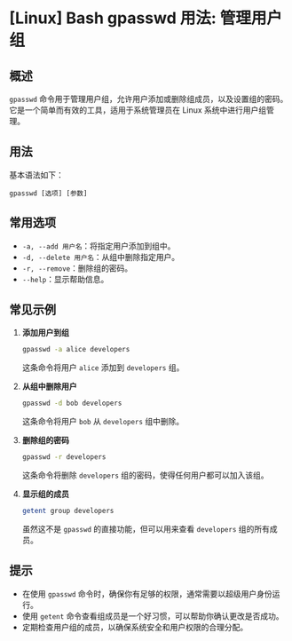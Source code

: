 # [Linux] Bash gpasswd 用法: 管理用户组

## 概述
`gpasswd` 命令用于管理用户组，允许用户添加或删除组成员，以及设置组的密码。它是一个简单而有效的工具，适用于系统管理员在 Linux 系统中进行用户组管理。

## 用法
基本语法如下：
```
gpasswd [选项] [参数]
```

## 常用选项
- `-a, --add 用户名`：将指定用户添加到组中。
- `-d, --delete 用户名`：从组中删除指定用户。
- `-r, --remove`：删除组的密码。
- `--help`：显示帮助信息。

## 常见示例
1. **添加用户到组**
   ```bash
   gpasswd -a alice developers
   ```
   这条命令将用户 `alice` 添加到 `developers` 组。

2. **从组中删除用户**
   ```bash
   gpasswd -d bob developers
   ```
   这条命令将用户 `bob` 从 `developers` 组中删除。

3. **删除组的密码**
   ```bash
   gpasswd -r developers
   ```
   这条命令将删除 `developers` 组的密码，使得任何用户都可以加入该组。

4. **显示组的成员**
   ```bash
   getent group developers
   ```
   虽然这不是 `gpasswd` 的直接功能，但可以用来查看 `developers` 组的所有成员。

## 提示
- 在使用 `gpasswd` 命令时，确保你有足够的权限，通常需要以超级用户身份运行。
- 使用 `getent` 命令查看组成员是一个好习惯，可以帮助你确认更改是否成功。
- 定期检查用户组的成员，以确保系统安全和用户权限的合理分配。